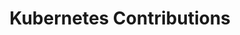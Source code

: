 ---
title: Kubernetes Contributions
linkTitle: Kubernetes
description: >
  I worked for the Cloud Native Computing Foundation from August to December 2019. I contributed content, triaged issues, reviewed pull requests, and wrote two blog posts.
---